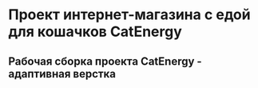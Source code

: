 # Проект интернет-магазина с едой для кошачков CatEnergy
## Рабочая сборка проекта CatEnergy - адаптивная верстка
